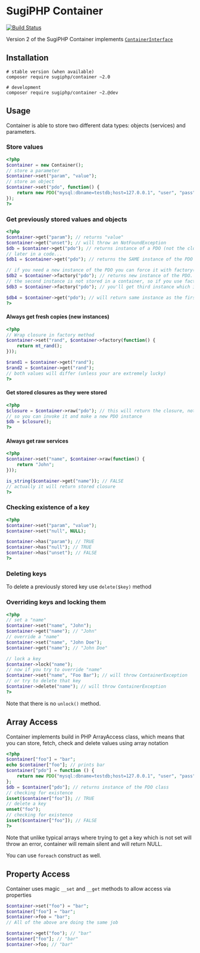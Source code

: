# SugiPHP Container

[![Build Status](https://travis-ci.org/SugiPHP/Container.png)](https://travis-ci.org/SugiPHP/Container)

Version 2 of the SugiPHP Container implements [`ContainerInterface`](https://github.com/container-interop/container-interop/blob/master/src/Interop/Container/ContainerInterface.php)

## Installation

```shell
# stable version (when available)
composer require sugiphp/container ~2.0

# development
composer require sugiphp/container ~2.@dev
```

## Usage

Container is able to store two different data types: objects (services) and parameters.

### Store values

```php
<?php
$container = new Container();
// store a parameter
$container->set("param", "value");
// store an object
$container->set("pdo", function() {
	return new PDO("mysql:dbname=testdb;host=127.0.0.1", "user", "pass");
});
?>
```

### Get previously stored values and objects

```php
<?php
$container->get("param"); // returns "value"
$container->get("unset"); // will throw an NotFoundException
$db = $container->get("pdo"); // returns instance of a PDO (not the closure itself, but the result);
// later in a code...
$db1 = $container->get("pdo"); // returns the SAME instance of the PDO (not new instance!) ($db1 === $db)

// if you need a new instance of the PDO you can force it with factory() method
$db2 = $container->factory("pdo"); // returns new instance of the PDO.
// the second instance is not stored in a container, so if you use factory again
$db3 = $container->factory("pdo"); // you'll get third instance which is different from the instances above

$db4 = $container->get("pdo"); // will return same instance as the first one ($db4 === $db === $db1)
?>
```

#### Always get fresh copies (new instances)

```php
<?php
// Wrap closure in factory method
$container->set("rand", $container->factory(function() {
	return mt_rand();
}));

$rand1 = $container->get("rand");
$rand2 = $container->get("rand");
// both values will differ (unless your are extremely lucky)
?>
```

#### Get stored closures as they were stored

```php
<?php
$closure = $container->raw("pdo"); // this will return the closure, not the result
// so you can invoke it and make a new PDO instance
$db = $closure();
?>
```

#### Always get raw services

```php
<?php
$container->set("name", $container->raw(function() {
	return "John";
}));

is_string($container->get("name")); // FALSE
// actually it will return stored closure
?>
```

### Checking existence of a key

```php
<?php
$container->set("param", "value");
$container->set("null", NULL);

$container->has("param"); // TRUE
$container->has("null"); // TRUE
$container->has("unset"); // FALSE
?>
```

### Deleting keys

To delete a previously stored key use `delete($key)` method

### Overriding keys and locking them

```php
<?php
// set a "name"
$container->set("name", "John");
$container->get("name"); // "John"
// override a "name"
$container->set("name", "John Doe");
$container->get("name"); // "John Doe"

// lock a key
$container->lock("name");
// now if you try to override "name"
$container->set("name", "Foo Bar"); // will throw ContainerException
// or try to delete that key
$container->delete("name"); // will throw ContainerException
?>
```
Note that there is no `unlock()` method.


## Array Access

Container implements build in PHP ArrayAccess class, which means that you can store, fetch, check and delete values using array notation

```php
<?php
$container["foo"] = "bar";
echo $container["foo"]; // prints bar
$container["pdo"] = function () {
    return new PDO("mysql:dbname=testdb;host=127.0.0.1", "user", "pass");
};
$db = $container["pdo"]; // returns instance of the PDO class
// checking for existence
isset($container["foo"]); // TRUE
// delete a key
unset("foo");
// checking for existence
isset($container["foo"]); // FALSE
?>
```
Note that unlike typical arrays where trying to get a key which is not set will throw an error, container will remain silent and will return NULL.

You can use `foreach` construct as well.

## Property Access

Container uses magic `__set` and `__get` methods to allow access via properties

```php
$container->set("foo") = "bar";
$container["foo"] = "bar";
$container->foo = "bar";
// All of the above are doing the same job

$container->get("foo"); // "bar"
$container["foo"]; // "bar"
$container->foo; // "bar"
```
